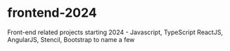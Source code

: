 # frontend-2024
Front-end related projects starting 2024 - Javascript, TypeScript ReactJS, AngularJS, Stencil, Bootstrap to name a few
